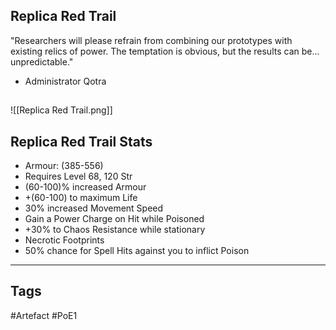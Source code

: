 ## Replica Red Trail
"Researchers will please refrain from combining our prototypes with existing relics of power.
The temptation is obvious, but the results can be... unpredictable."
- Administrator Qotra
##
![[Replica Red Trail.png]]
## Replica Red Trail Stats
- Armour: (385-556)
- Requires Level 68, 120 Str
- (60-100)% increased Armour
- +(60-100) to maximum Life
- 30% increased Movement Speed
- Gain a Power Charge on Hit while Poisoned
- +30% to Chaos Resistance while stationary
- Necrotic Footprints
- 50% chance for Spell Hits against you to inflict Poison


---
## Tags
#Artefact
#PoE1